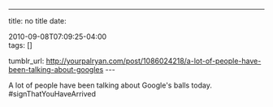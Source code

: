 ---
title: no title
date:

 2010-09-08T07:09:25-04:00  
tags:  []

tumblr_url:
http://yourpalryan.com/post/1086024218/a-lot-of-people-have-been-talking-about-googles
\-\--

A lot of people have been talking about Google's balls today.
\#signThatYouHaveArrived
